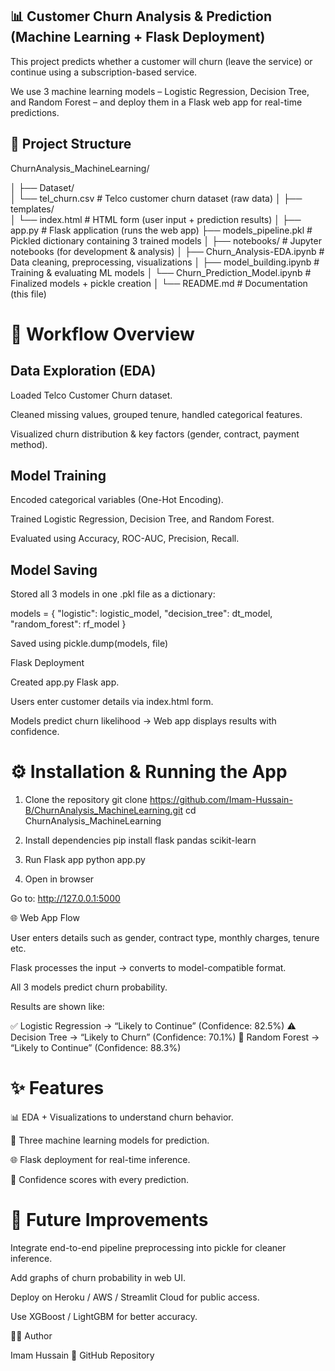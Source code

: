 ## 📊 Customer Churn Analysis & Prediction (Machine Learning + Flask Deployment)

This project predicts whether a customer will churn (leave the service) or continue using a subscription-based service.

We use 3 machine learning models – Logistic Regression, Decision Tree, and Random Forest – and deploy them in a Flask web app for real-time predictions.

## 📂 Project Structure
ChurnAnalysis_MachineLearning/

│
├── Dataset/                       
│   └── tel_churn.csv              # Telco customer churn dataset (raw data)
│
├── templates/                     
│   └── index.html                 # HTML form (user input + prediction results)
│
├── app.py                         # Flask application (runs the web app)
├── models_pipeline.pkl            # Pickled dictionary containing 3 trained models
│
├── notebooks/                     # Jupyter notebooks (for development & analysis)
│   ├── Churn_Analysis-EDA.ipynb   # Data cleaning, preprocessing, visualizations
│   ├── model_building.ipynb      # Training & evaluating ML models
│   └── Churn_Prediction_Model.ipynb # Finalized models + pickle creation
│
└── README.md             # Documentation (this file)

# 🚀 Workflow Overview

## Data Exploration (EDA)

Loaded Telco Customer Churn dataset.

Cleaned missing values, grouped tenure, handled categorical features.

Visualized churn distribution & key factors (gender, contract, payment method).

## Model Training

Encoded categorical variables (One-Hot Encoding).

Trained Logistic Regression, Decision Tree, and Random Forest.

Evaluated using Accuracy, ROC-AUC, Precision, Recall.

## Model Saving

Stored all 3 models in one .pkl file as a dictionary:

models = {
  "logistic": logistic_model,
  "decision_tree": dt_model,
  "random_forest": rf_model
}


Saved using pickle.dump(models, file)

Flask Deployment

Created app.py Flask app.

Users enter customer details via index.html form.

Models predict churn likelihood → Web app displays results with confidence.

# ⚙️ Installation & Running the App
1. Clone the repository
git clone https://github.com/Imam-Hussain-B/ChurnAnalysis_MachineLearning.git
cd ChurnAnalysis_MachineLearning

2. Install dependencies
pip install flask pandas scikit-learn

3. Run Flask app
python app.py

4. Open in browser

Go to: http://127.0.0.1:5000

🌐 Web App Flow

User enters details such as gender, contract type, monthly charges, tenure etc.

Flask processes the input → converts to model-compatible format.

All 3 models predict churn probability.

Results are shown like:

✅ Logistic Regression → “Likely to Continue” (Confidence: 82.5%)
⚠️ Decision Tree → “Likely to Churn” (Confidence: 70.1%)
🌳 Random Forest → “Likely to Continue” (Confidence: 88.3%)

# ✨ Features

📊 EDA + Visualizations to understand churn behavior.

🤖 Three machine learning models for prediction.

🌐 Flask deployment for real-time inference.

🎯 Confidence scores with every prediction.

# 🔮 Future Improvements

Integrate end-to-end pipeline preprocessing into pickle for cleaner inference.

Add graphs of churn probability in web UI.

Deploy on Heroku / AWS / Streamlit Cloud for public access.

Use XGBoost / LightGBM for better accuracy.

👨‍💻 Author

Imam Hussain
📌 GitHub Repository
